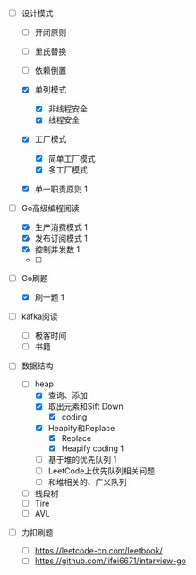 - [ ] 设计模式

  - [ ] 开闭原则 
  - [ ] 里氏替换
  - [ ] 依赖倒置

  - [x] 单列模式
    - [x] 非线程安全
    - [x] 线程安全
  - [x] 工厂模式
    - [x] 简单工厂模式
    - [x] 多工厂模式
  - [x] 单一职责原则 1

- [ ] Go高级编程阅读  
  - [x] 生产消费模式 1
  - [x] 发布订阅模式 1
  - [x] 控制并发数 1
  - [ ] 
  
- [ ] Go刷题
  
  - [x] 刷一题 1
  
- [ ] kafka阅读
  - [ ] 极客时间
  - [ ] 书籍
  
- [ ] 数据结构
  - [ ] heap
    - [x] 查询、添加
    - [x] 取出元素和Sift Down   
      - [x] coding
    - [x] Heapify和Replace
      - [x] Replace
      - [x] Heapify coding 1
    - [ ] 基于堆的优先队列 1
    - [ ] LeetCode上优先队列相关问题
    - [ ] 和堆相关的、广义队列
  - [ ] 线段树
  - [ ] Tire
  - [ ] AVL
  
- [ ] 力扣刷题
  - [ ] https://leetcode-cn.com/leetbook/
  - [ ] https://github.com/lifei6671/interview-go